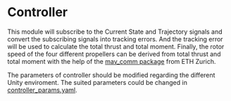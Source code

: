 # Controller
This module will subscribe to the Current State and Trajectory signals and convert the subscribing signals into tracking errors. And the tracking error will be used to calculate the total thrust and total moment. Finally, the rotor speed of the four different propellers can be derived from total thrust and total moment with the help of the [mav_comm package](https://github.com/ethz-asl/mav_comm) from ETH Zurich.

The parameters of controller should be modified regarding the different Unity enviroment. The suited parameters could be changed in [controller_params.yaml](https://gitlab.lrz.de/00000000014ACFEA/autonomous-systems-2021-group-auto/-/blob/main/AdvancedChallenge1SimAndMapping/catkin_ws/src/controller_pkg/config/controller_params.yaml).
